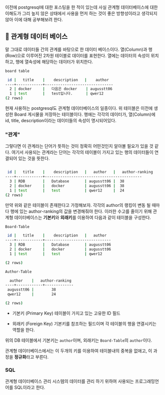 이전에 postgresql에 대한 포스팅을 한 적이 있는데 사실 관계형 데이터베이스에 대한 이해도가 그리 높지 않은 상태에서 사용을 먼저 하는 것이 좋은 방향성이라고 생각되지 않아 이에 대해 공부해보려 한다.

## 📌 관계형 데이터 베이스

말 그대로 데이터들 간의 관계를 바탕으로 한 데이터 베이스이다.
열(Column)과 행(Row)으로 이루어진 2차원 테이블로 데이터를 표현한다.
열에는 데이터의 속성이 위치하고, 행에 열속성에 해당하는 데이터가 위치한다.

```bash
board table

 id |   title    |    description   |    author
----+------------+-------------------------------
  2 | docker     |   다음은 docker    | augusstt06
  1 | test       |   test입니다.      | qwer12
(2 rows)
```

현재 사용하는 postgresql도 관계형 데이터베이스의 일종이다.
위 테이블은 이전에 생성한 Board 게시물을 저장하는 테이블이다. 행에는 각각의 데이터가, 열(Column)에 id, title, description이라는 데이터들의 속성이 명시되어있다.

### "관계"

그렇다면 이 관계라는 단어가 뜻하는 것이 정확히 어떤것인지 알아볼 필요가 있을 것 같다.
여기서 사용되는 관계라는 단어는 각각의 테이블이 가지고 있는 행의 데이터들이 연결되어 있는 것을 뜻한다.

```bash

 id |   title    |    description   |   author   |   author-ranking
----+------------+--------------------------------------------
  3 | RDB        |   Database       | augusstt06 |  38
  2 | docker     |   docker         | augusstt06 |  38
  1 | test       |   test           | qwer12     |  24
(2 rows)
```

만약 위와 같은 테이블이 존재한다고 가정해보자.
각각의 author의 랭킹이 변동 될 때마다 행에 있는 author-ranking의 값을 변경해줘야 한다.
이러한 수고를 줄이기 위해 관계형 데이터베이스는 **기본키**와 **외래키**를 이용하여 다음과 같이 테이블을 구성한다.

```bash
Board-Table

 id |   title    |    description   |   author
----+------------+------------------------------
  3 | RDB        |   Database       | augusstt06
  2 | docker     |   docker         | augusstt06
  1 | test       |   test           | qwer12

(2 rows)
```

```bash
Author-Table

  author    |   author-ranking
----+------------+-------------
 augusstt06 |        38
 qwer12     |        24

(2 rows)
```

- 기본키 (Primary Key)
  테이블이 가지고 있는 고유한 ID 필드

- 외래키 (Foreign Key)
  기본키를 참조하는 필드이며 각 테이블의 행을 연결시키는 역할을 한다.

위의 DB 테이블에서 기본키는 `author`이며, 외래키는 `Board-Table`의 `author`이다.

관계형 데이터베이스에서는 이 두개의 키를 이용하여 테이블내의 중복을 없애고, 이 과정을 **정규화**라고 부른다.

### SQL

관계형 데이터베이스 관리 시스템의 데이터를 관리 하기 위하여 사용되는 프로그래밍언어를 SQL이라고 한다.
